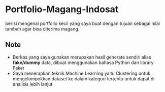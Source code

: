 # Portfolio-Magang-Indosat
berisi mengenai portfolio kecil yang saya buat dengan tujuan sebagai nilai tambah agar bisa diterima magang.

## Note

- Berkas yang saya gunakan merupakan hasil generate sendiri alias **fake/dummy** data, dibuat menggunakan bahasa Python dan library Faker
- Saya menerapkan teknik Machine Learning yaitu Clustering untuk mengelompokkan dataset ke dalam kategori tertentu untuk dapat di analisis lebih lanjut

